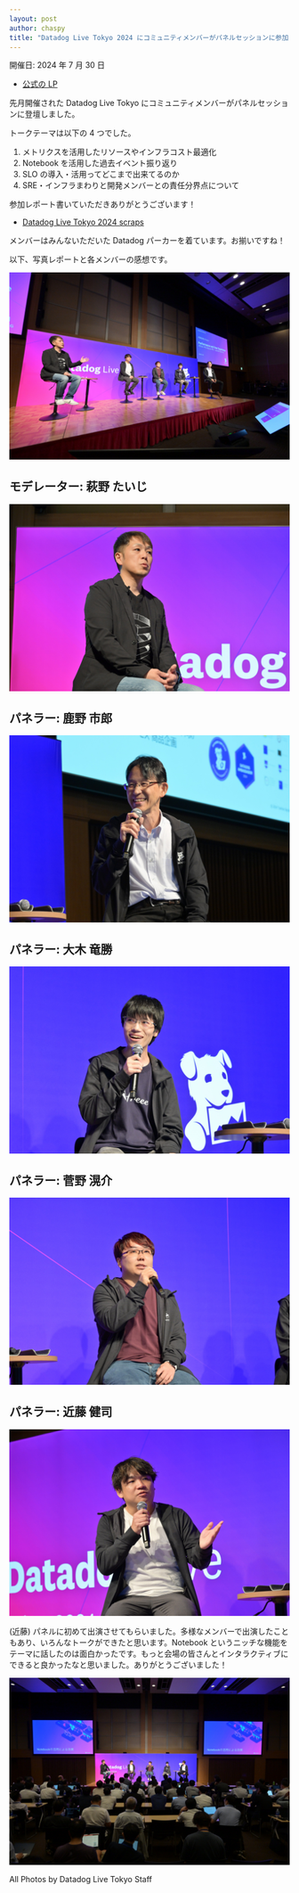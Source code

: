```yaml
---
layout: post
author: chaspy
title: "Datadog Live Tokyo 2024 にコミュニティメンバーがパネルセッションに参加しました"
---
```


開催日: 2024 年 7 月 30 日

- [公式の LP](https://www.datadoghq.com/ja/event/datadoglive-tokyo202407/)

先月開催された Datadog Live Tokyo にコミュニティメンバーがパネルセッションに登壇しました。

トークテーマは以下の 4 つでした。

1. メトリクスを活用したリソースやインフラコスト最適化
1. Notebook を活用した過去イベント振り返り
1. SLO の導入・活用ってどこまで出来てるのか
1. SRE・インフラまわりと開発メンバーとの責任分界点について

参加レポート書いていただきありがとうございます！

- [Datadog Live Tokyo 2024 scraps](https://zenn.dev/mkdevelop/scraps/2e3fc7933e3312)

メンバーはみんないただいた Datadog パーカーを着ています。お揃いですね！

以下、写真レポートと各メンバーの感想です。

![live-tokyo-all.JPG](/assets/images/live-tokyo-all.JPG)

## モデレーター: 萩野 たいじ

![taiji](/assets/images/live-tokyo-taiji.JPG)

## パネラー: 鹿野 市郎

![kano](/assets/images/live-tokyo-kano.JPG)

## パネラー: 大木 竜勝

![ooki](/assets/images/live-tokyo-ooki.JPG)

## パネラー: 菅野 滉介

![sugano](/assets/images/live-tokyo-sugano.JPG)

## パネラー: 近藤 健司

![chaspy](/assets/images/live-tokyo-chaspy.JPG)

(近藤) パネルに初めて出演させてもらいました。多様なメンバーで出演したこともあり、いろんなトークができたと思います。Notebook というニッチな機能をテーマに話したのは面白かったです。もっと会場の皆さんとインタラクティブにできると良かったなと思いました。ありがとうございました！

![live-tokyo-all2.JPG](/assets/images/live-tokyo-all2.JPG)

All Photos by Datadog Live Tokyo Staff
